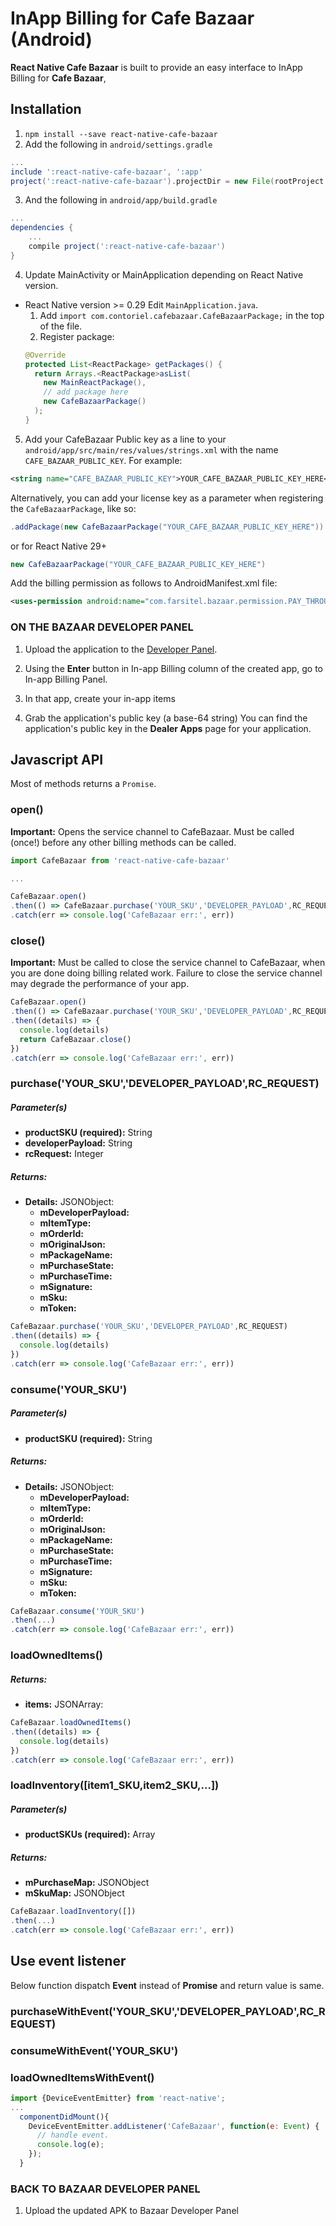 InApp Billing for Cafe Bazaar (Android)
=============
**React Native Cafe Bazaar** is built to provide an easy interface to InApp Billing for **Cafe Bazaar**,


## Installation

1. `npm install --save react-native-cafe-bazaar`
2. Add the following in `android/settings.gradle`

  ```gradle
  ...
  include ':react-native-cafe-bazaar', ':app'
  project(':react-native-cafe-bazaar').projectDir = new File(rootProject.projectDir, '../node_modules/react-native-cafe-bazaar/android/app')
  ```

3. And the following in `android/app/build.gradle`

  ```gradle
  ...
  dependencies {
      ...
      compile project(':react-native-cafe-bazaar')
  }
  ```

4. Update MainActivity or MainApplication depending on React Native version.
  - React Native version >= 0.29
    Edit `MainApplication.java`.
    1. Add `import com.contoriel.cafebazaar.CafeBazaarPackage;` in the top of the file.
    2. Register package:
    ```java
    @Override
    protected List<ReactPackage> getPackages() {
      return Arrays.<ReactPackage>asList(
        new MainReactPackage(),
        // add package here
        new CafeBazaarPackage()
      );
    }
    ```

5. Add your CafeBazaar Public key as a line to your `android/app/src/main/res/values/strings.xml` with the name `CAFE_BAZAAR_PUBLIC_KEY`. For example:
```xml
<string name="CAFE_BAZAAR_PUBLIC_KEY">YOUR_CAFE_BAZAAR_PUBLIC_KEY_HERE</string>
```
Alternatively, you can add your license key as a parameter when registering the `CafeBazaarPackage`, like so:
```java
.addPackage(new CafeBazaarPackage("YOUR_CAFE_BAZAAR_PUBLIC_KEY_HERE"))
```
or for React Native 29+
```java
new CafeBazaarPackage("YOUR_CAFE_BAZAAR_PUBLIC_KEY_HERE")
```

Add the billing permission as follows to AndroidManifest.xml file:
```xml
<uses-permission android:name="com.farsitel.bazaar.permission.PAY_THROUGH_BAZAAR"></uses-permission>
```


### ON THE BAZAAR DEVELOPER PANEL

1. Upload the application to the [Developer Panel][panel].

[panel]: https://cafebazaar.ir/developers/panel/apps/?l=en "Cafe Bazaar Developer Panel"

2. Using the **Enter** button in In-app Billing column of the created app,
go to In-app Billing Panel.

3. In that app, create your in-app items

4. Grab the application's public key (a base-64 string) You can find the application's public key in the **Dealer Apps**
page for your application.


## Javascript API
Most of methods returns a `Promise`.

### open()

**Important:** Opens the service channel to CafeBazaar. Must be called (once!) before any other billing methods can be called.

```javascript
import CafeBazaar from 'react-native-cafe-bazaar'

...

CafeBazaar.open()
.then(() => CafeBazaar.purchase('YOUR_SKU','DEVELOPER_PAYLOAD',RC_REQUEST))
.catch(err => console.log('CafeBazaar err:', err))
```

### close()
**Important:** Must be called to close the service channel to CafeBazaar, when you are done doing billing related work. Failure to close the service channel may degrade the performance of your app.
```javascript
CafeBazaar.open()
.then(() => CafeBazaar.purchase('YOUR_SKU','DEVELOPER_PAYLOAD',RC_REQUEST))
.then((details) => {
  console.log(details)
  return CafeBazaar.close()
})
.catch(err => console.log('CafeBazaar err:', err))
```

### purchase('YOUR_SKU','DEVELOPER_PAYLOAD',RC_REQUEST)
##### Parameter(s)
* **productSKU (required):** String
* **developerPayload:** String
* **rcRequest:** Integer

##### Returns:
* **Details:** JSONObject:
  * **mDeveloperPayload:**
  * **mItemType:**
  * **mOrderId:**
  * **mOriginalJson:**
  * **mPackageName:**
  * **mPurchaseState:**
  * **mPurchaseTime:**
  * **mSignature:**
  * **mSku:**
  * **mToken:**

```javascript
CafeBazaar.purchase('YOUR_SKU','DEVELOPER_PAYLOAD',RC_REQUEST)
.then((details) => {
  console.log(details)
})
.catch(err => console.log('CafeBazaar err:', err))
```

### consume('YOUR_SKU')
##### Parameter(s)
* **productSKU (required):** String

##### Returns:
* **Details:** JSONObject:
  * **mDeveloperPayload:**
  * **mItemType:**
  * **mOrderId:**
  * **mOriginalJson:**
  * **mPackageName:**
  * **mPurchaseState:**
  * **mPurchaseTime:**
  * **mSignature:**
  * **mSku:**
  * **mToken:**

```javascript
CafeBazaar.consume('YOUR_SKU')
.then(...)
.catch(err => console.log('CafeBazaar err:', err))
```

### loadOwnedItems()

##### Returns:
* **items:** JSONArray:


```javascript
CafeBazaar.loadOwnedItems()
.then((details) => {
  console.log(details)
})
.catch(err => console.log('CafeBazaar err:', err))
```

### loadInventory([item1_SKU,item2_SKU,...])
##### Parameter(s)
* **productSKUs (required):** Array<String>

##### Returns:
* **mPurchaseMap:** JSONObject
* **mSkuMap:** JSONObject

```javascript
CafeBazaar.loadInventory([])
.then(...)
.catch(err => console.log('CafeBazaar err:', err))
```

## Use event listener
Below function dispatch **Event** instead of **Promise** and return value is same.

### purchaseWithEvent('YOUR_SKU','DEVELOPER_PAYLOAD',RC_REQUEST)
### consumeWithEvent('YOUR_SKU')
### loadOwnedItemsWithEvent()


```javascript
import {DeviceEventEmitter} from 'react-native';
...
  componentDidMount(){
    DeviceEventEmitter.addListener('CafeBazaar', function(e: Event) {
      // handle event.
      console.log(e);
    });
  }
```

### BACK TO BAZAAR DEVELOPER PANEL

1. Upload the updated APK to Bazaar Developer Panel
